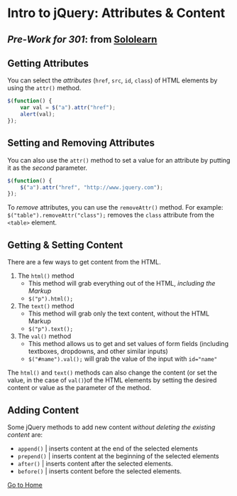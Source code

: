 # Intro to jQuery: **Attributes & Content**
## _Pre-Work for 301_: from [Sololearn](https://www.sololearn.com/Play/jQuery#)

## Getting Attributes

You can select the _attributes_ (`href`, `src`, `id`, `class`) of HTML elements by using the `attr()` method.

```js
$(function() {
    var val = $("a").attr("href");
    alert(val);
});
```

## Setting and Removing Attributes

You can also use the `attr()` method to set a value for an attribute by putting it as the _second_ parameter.

```js
$(function() {
    $("a").attr("href", "http://www.jquery.com");
});
```

To _remove_ attributes, you can use the `removeAttr()` method. For example: `$("table").removeAttr("class");` removes the `class` attribute from the `<table>` element.

## Getting & Setting Content

There are a few ways to get content from the HTML.

1. The `html()` method
    - This method will grab everything out of the HTML, _including the Markup_
    - `$("p").html();`
2. The `text()` method
    - This method will grab only the text content, without the HTML Markup
    - `$("p").text();`
3. The `val()` method
    - This method allows us to get and set values of form fields (including textboxes, dropdowns, and other similar inputs)
    - `$("#name").val();` will grab the value of the input with `id="name"`

The `html()` and `text()` methods can also change the content (or set the value, in the case of `val()`)of the HTML elements by setting the desired content or value as the parameter of the method.

## Adding Content

Some jQuery methods to add new content _without deleting the existing content_ are:
- `append()` | inserts content at the end of the selected elements
- `prepend()` | inserts content at the beginning of the selected elements
- `after()` | inserts content after the selected elements. 
- `before()` | inserts content before the selected elements. 

[Go to Home](README.md)